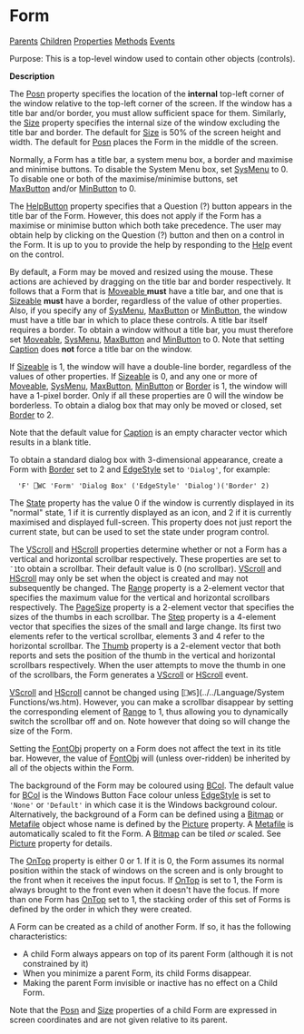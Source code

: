 




<h1 class="heading"><span class="name">Form</span></h1>

[Parents](../ParentLists/Form.htm) [Children](../ChildLists/Form.htm) [Properties](../PropLists/Form.htm) [Methods](../MethodLists/Form.htm) [Events](../EventLists/Form.htm)


Purpose: This is a top-level window used to contain other objects (controls).


**Description**



The [Posn](../a-z/posn.md) property specifies the location of
the **internal** top-left corner of the window relative to the top-left
corner of the screen. If the window has a title bar and/or border, you must
allow sufficient space for them. Similarly, the [Size](../a-z/size.md) property specifies the internal size of the window excluding the title bar and
border. The default for [Size](../a-z/size.md) is 50% of the
screen height and width. The default for [Posn](../a-z/posn.md) places the Form in the middle of the screen.


Normally, a Form has a title bar, a system menu box, a border and maximise
and minimise buttons. To disable the System Menu box, set [SysMenu](../a-z/sysmenu.md) to 0. To disable one or both of the maximise/minimise buttons, set [MaxButton](../a-z/maxbutton.md) and/or [MinButton](../a-z/minbutton.md) to 0.


The [HelpButton](../a-z/helpbutton.md) property specifies
that a Question (?) button appears in the title bar of the Form. However, this
does not apply if the Form has a maximise or minimise button which both take
precedence. The user may obtain help by clicking on the Question (?) button and
then on a control in the Form. It is up to you to provide the help by responding
to the [Help](../a-z/help.md) event on the control.


By default, a Form may be moved and resized using the mouse. These actions
are achieved by dragging on the title bar and border respectively. It follows
that a Form that is [Moveable ](../a-z/moveable.md)**must** have a title bar, and one that is [Sizeable](../a-z/sizeable.md) **must** have a border, regardless of the value of other properties. Also, if
you specify any of [SysMenu](../a-z/sysmenu.md), [MaxButton](../a-z/maxbutton.md) or [MinButton](../a-z/minbutton.md), the window must have a
title bar in which to place these controls. A title bar itself requires a
border. To obtain a window without a title bar, you must therefore set [Moveable](../a-z/moveable.md),
[SysMenu](../a-z/sysmenu.md), [MaxButton](../a-z/maxbutton.md) and [MinButton](../a-z/minbutton.md) to 0. Note that setting [Caption](../a-z/caption.md) does **not** force a title bar on the window.


If [Sizeable](../a-z/sizeable.md) is 1, the window will have
a double-line border, regardless of the values of other properties. If [Sizeable](../a-z/sizeable.md) is 0, and any one or more of [Moveable](../a-z/moveable.md), [SysMenu](../a-z/sysmenu.md),
[MaxButton](../a-z/maxbutton.md), [MinButton](../a-z/minbutton.md) or [Border](../a-z/border.md) is 1, the window will have a
1-pixel border. Only if all these properties are 0 will the window be
borderless. To obtain a dialog box that may only be moved or closed, set [Border](../a-z/border.md) to 2.


Note that the default value for [Caption](../a-z/caption.md) is an empty character vector which results in a blank title.


To obtain a standard dialog box with 3-dimensional appearance, create a Form
with [Border](../a-z/border.md) set to 2 and [EdgeStyle](../a-z/edgestyle.md) set to `'Dialog'`, for example:
```apl
  'F' ⎕WC 'Form' 'Dialog Box' ('EdgeStyle' 'Dialog')('Border' 2)
```


The [State](../a-z/state.md) property has the value 0 if the
window is currently displayed in its "normal" state, 1 if it is
currently displayed as an icon, and 2 if it is currently maximised and displayed
full-screen. This property does not just report the current state, but can be
used to set the state under program control.


The [VScroll](../a-z/vscroll.md) and [HScroll](../a-z/hscroll.md) properties determine whether or not a Form has a vertical and horizontal
scrollbar respectively. These properties are set to `¯1`to obtain a scrollbar. Their default value is 0 (no scrollbar). [VScroll](../a-z/vscroll.md) and [HScroll](../a-z/hscroll.md) may only be set when the object is created and may not subsequently be changed. The [Range](../a-z/range.md) property is a 2-element vector that specifies the maximum value for the vertical
and horizontal scrollbars respectively. The [PageSize](../a-z/pagesize.md) property is a 2-element vector that specifies the sizes of the thumbs in each scrollbar. The [Step](../a-z/step.md) property is a 4-element vector that specifies the sizes of the small and large
change. Its first two elements refer to the vertical scrollbar, elements 3 and 4
refer to the horizontal scrollbar. The [Thumb](../a-z/thumb.md) property is a 2-element vector that both reports and sets the position of the
thumb in the vertical and horizontal scrollbars respectively. When the user
attempts to move the thumb in one of the scrollbars, the Form generates a [VScroll](../a-z/vscroll.md) or [HScroll](../a-z/hscroll.md) event.


[VScroll](../a-z/vscroll.md) and [HScroll](../a-z/hscroll.md) cannot be changed using [`⎕WS`](../../Language/System Functions/ws.htm).
However, you can make a scrollbar disappear by setting the corresponding element
of [Range](../a-z/range.md) to 1, thus allowing you to
dynamically switch the scrollbar off and on. Note however that doing so will
change the size of the Form.


Setting the [FontObj](../a-z/fontobj.md) property on a Form
does not affect the text in its title bar. However, the value of [FontObj](../a-z/fontobj.md) will (unless over-ridden) be inherited by all of the objects within the Form.


The background of the Form may be coloured using [BCol](../a-z/bcol.md).
The default value for [BCol](../a-z/bcol.md) is the Windows
Button Face colour unless [EdgeStyle](../a-z/edgestyle.md) is
set to `'None'` or `'Default'` in which case it is the Windows background colour. Alternatively, the background
of a Form can be defined using a [Bitmap](../a-z/bitmap.md) or [Metafile](../a-z/metafile.md) object whose name is defined by the [Picture](../a-z/picture.md) property. A [Metafile](../a-z/metafile.md) is automatically scaled
to fit the Form. A [Bitmap](../a-z/bitmap.md) can be tiled *or* scaled. See [Picture](../a-z/picture.md) property for details.


The [OnTop](../a-z/ontop.md) property is either 0 or 1. If it
is 0, the Form assumes its normal position within the stack of windows on the
screen and is only brought to the front when it receives the input focus. If [OnTop](../a-z/ontop.md) is set to 1, the Form is always brought to the front even when it doesn't have
the focus. If more than one Form has [OnTop](../a-z/ontop.md) set to 1, the stacking order of this set of Forms is defined by the order in
which they were created.


A Form can be created as a child of another Form. If so, it has the following
characteristics:

- A child Form always appears on top of its parent Form (although it is not
    constrained by it)
- When you minimize a parent Form, its child Forms disappear.
- Making the parent Form invisible or inactive has no effect on a Child
    Form.

Note that the [Posn](../a-z/posn.md) and [Size](../a-z/size.md) properties of a child Form are expressed in screen coordinates and are not given
relative to its parent.


